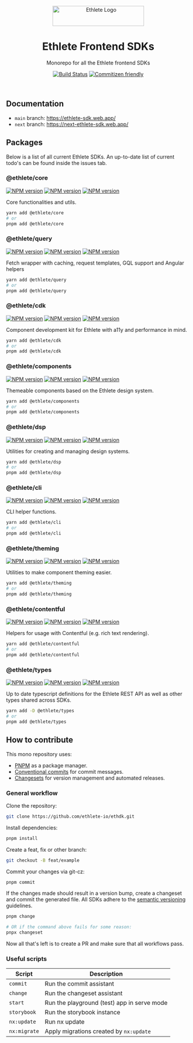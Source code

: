 <p align="center">
  <img alt="Ethlete Logo" src="https://www.ethlete.io/_app/immutable/assets/logo_ethlete.b8cbdcb7.svg" width="250" height="55" />
</p>

<h1 align="center">Ethlete Frontend SDKs</h1>

<p align="center">Monorepo for all the Ethlete frontend SDKs</p>

<p align="center">
    <a href="https://actions-badge.atrox.dev/ethlete-io/ethdk/goto?ref=main"><img alt="Build Status" src="https://img.shields.io/endpoint.svg?url=https%3A%2F%2Factions-badge.atrox.dev%2Fethlete-io%2Fethdk%2Fbadge%3Fref%3Dmain&style=flat-square" /></a>
    <a href="http://commitizen.github.io/cz-cli/"><img src="https://img.shields.io/badge/commitizen-friendly-brightgreen.svg?style=flat-square" alt="Commitizen friendly" /></a>
</p>

<br>

## Documentation

- `main` branch: https://ethlete-sdk.web.app/
- `next` branch: https://next-ethlete-sdk.web.app/

## Packages

Below is a list of all current Ethlete SDKs.
An up-to-date list of current todo's can be found inside the issues tab.

### @ethlete/core

[![NPM version](https://img.shields.io/npm/v/@ethlete/core?style=flat-square)](https://www.npmjs.com/package/@ethlete/core)
[![NPM version](https://img.shields.io/badge/View%20Changelog-505050?style=flat-square)](https://github.com/ethlete-io/ethdk/blob/main/libs/core/CHANGELOG.md)
[![NPM version](https://img.shields.io/npm/v/@ethlete/core/next?style=flat-square)](https://www.npmjs.com/package/@ethlete/core)

Core functionalities and utils.

```sh
yarn add @ethlete/core
# or
pnpm add @ethlete/core
```

### @ethlete/query

[![NPM version](https://img.shields.io/npm/v/@ethlete/query?style=flat-square)](https://www.npmjs.com/package/@ethlete/query)
[![NPM version](https://img.shields.io/badge/View%20Changelog-505050?style=flat-square)](https://github.com/ethlete-io/ethdk/blob/main/libs/query/CHANGELOG.md)
[![NPM version](https://img.shields.io/npm/v/@ethlete/query/next?style=flat-square)](https://www.npmjs.com/package/@ethlete/query)

Fetch wrapper with caching, request templates, GQL support and Angular helpers

```sh
yarn add @ethlete/query
# or
pnpm add @ethlete/query
```

### @ethlete/cdk

[![NPM version](https://img.shields.io/npm/v/@ethlete/cdk?style=flat-square)](https://www.npmjs.com/package/@ethlete/cdk)
[![NPM version](https://img.shields.io/badge/View%20Changelog-505050?style=flat-square)](https://github.com/ethlete-io/ethdk/blob/main/libs/cdk/CHANGELOG.md)
[![NPM version](https://img.shields.io/npm/v/@ethlete/cdk/next?style=flat-square)](https://www.npmjs.com/package/@ethlete/cdk)

Component development kit for Ethlete with a11y and performance in mind.

```sh
yarn add @ethlete/cdk
# or
pnpm add @ethlete/cdk
```

### @ethlete/components

[![NPM version](https://img.shields.io/npm/v/@ethlete/components?style=flat-square)](https://www.npmjs.com/package/@ethlete/components)
[![NPM version](https://img.shields.io/badge/View%20Changelog-505050?style=flat-square)](https://github.com/ethlete-io/ethdk/blob/main/libs/components/CHANGELOG.md)
[![NPM version](https://img.shields.io/npm/v/@ethlete/components/next?style=flat-square)](https://www.npmjs.com/package/@ethlete/components)

Themeable components based on the Ethlete design system.

```sh
yarn add @ethlete/components
# or
pnpm add @ethlete/components
```

### @ethlete/dsp

[![NPM version](https://img.shields.io/npm/v/@ethlete/dsp?style=flat-square)](https://www.npmjs.com/package/@ethlete/dsp)
[![NPM version](https://img.shields.io/badge/View%20Changelog-505050?style=flat-square)](https://github.com/ethlete-io/ethdk/blob/main/libs/dsp/CHANGELOG.md)
[![NPM version](https://img.shields.io/npm/v/@ethlete/dsp/next?style=flat-square)](https://www.npmjs.com/package/@ethlete/dsp)

Utilities for creating and managing design systems.

```sh
yarn add @ethlete/dsp
# or
pnpm add @ethlete/dsp
```

### @ethlete/cli

[![NPM version](https://img.shields.io/npm/v/@ethlete/cli?style=flat-square)](https://www.npmjs.com/package/@ethlete/cli)
[![NPM version](https://img.shields.io/badge/View%20Changelog-505050?style=flat-square)](https://github.com/ethlete-io/ethdk/blob/main/libs/cli/CHANGELOG.md)
[![NPM version](https://img.shields.io/npm/v/@ethlete/cli/next?style=flat-square)](https://www.npmjs.com/package/@ethlete/cli)

CLI helper functions.

```sh
yarn add @ethlete/cli
# or
pnpm add @ethlete/cli
```

### @ethlete/theming

[![NPM version](https://img.shields.io/npm/v/@ethlete/theming?style=flat-square)](https://www.npmjs.com/package/@ethlete/theming)
[![NPM version](https://img.shields.io/badge/View%20Changelog-505050?style=flat-square)](https://github.com/ethlete-io/ethdk/blob/main/libs/theming/CHANGELOG.md)
[![NPM version](https://img.shields.io/npm/v/@ethlete/theming/next?style=flat-square)](https://www.npmjs.com/package/@ethlete/theming)

Utilities to make component theming easier.

```sh
yarn add @ethlete/theming
# or
pnpm add @ethlete/theming
```

### @ethlete/contentful

[![NPM version](https://img.shields.io/npm/v/@ethlete/contentful?style=flat-square)](https://www.npmjs.com/package/@ethlete/contentful)
[![NPM version](https://img.shields.io/badge/View%20Changelog-505050?style=flat-square)](https://github.com/ethlete-io/ethdk/blob/main/libs/contentful/CHANGELOG.md)
[![NPM version](https://img.shields.io/npm/v/@ethlete/contentful/next?style=flat-square)](https://www.npmjs.com/package/@ethlete/contentful)

Helpers for usage with Contentful (e.g. rich text rendering).

```sh
yarn add @ethlete/contentful
# or
pnpm add @ethlete/contentful
```

### @ethlete/types

[![NPM version](https://img.shields.io/npm/v/@ethlete/types?style=flat-square)](https://www.npmjs.com/package/@ethlete/types)
[![NPM version](https://img.shields.io/badge/View%20Changelog-505050?style=flat-square)](https://github.com/ethlete-io/ethdk/blob/main/libs/types/CHANGELOG.md)
[![NPM version](https://img.shields.io/npm/v/@ethlete/types/next?style=flat-square)](https://www.npmjs.com/package/@ethlete/types)

Up to date typescript definitions for the Ethlete REST API as well as other types shared across SDKs.

```sh
yarn add -D @ethlete/types
# or
pnpm add @ethlete/types
```

## How to contribute

This mono repository uses:

- [PNPM](https://pnpm.io/) as a package manager.
- [Conventional commits](http://commitizen.github.io/cz-cli/) for commit messages.
- [Changesets](https://github.com/changesets/changesets) for version management and automated releases.

### General workflow

Clone the repository:

```sh
git clone https://github.com/ethlete-io/ethdk.git
```

Install dependencies:

```sh
pnpm install
```

Create a feat, fix or other branch:

```sh
git checkout -B feat/example
```

Commit your changes via git-cz:

```sh
pnpm commit
```

If the changes made should result in a version bump, create a changeset and commit the generated file.
All SDKs adhere to the [semantic versioning](https://semver.org/) guidelines.

```sh
pnpm change

# OR if the command above fails for some reason:
pnpx changeset
```

Now all that's left is to create a PR and make sure that all workflows pass.

### Useful scripts

| Script       | Description                                 |
| ------------ | ------------------------------------------- |
| `commit`     | Run the commit assistant                    |
| `change`     | Run the changeset assistant                 |
| `start`      | Run the playground (test) app in serve mode |
| `storybook`  | Run the storybook instance                  |
| `nx:update`  | Run nx update                               |
| `nx:migrate` | Apply migrations created by `nx:update`     |
